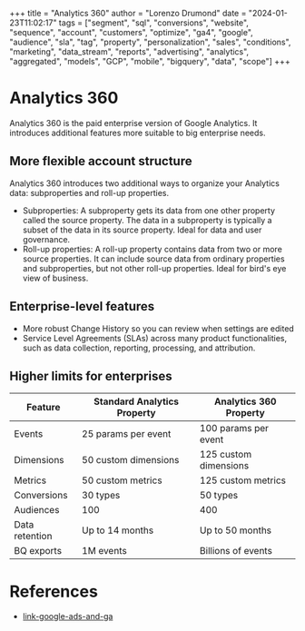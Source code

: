 +++
title = "Analytics 360"
author = "Lorenzo Drumond"
date = "2024-01-23T11:02:17"
tags = ["segment",  "sql",  "conversions",  "website",  "sequence",  "account",  "customers",  "optimize",  "ga4",  "google",  "audience",  "sla",  "tag",  "property",  "personalization",  "sales",  "conditions",  "marketing",  "data_stream",  "reports",  "advertising",  "analytics",  "aggregated",  "models",  "GCP",  "mobile",  "bigquery",  "data",  "scope"]
+++


# Analytics 360
Analytics 360 is the paid enterprise version of Google Analytics. It introduces additional features more suitable to big enterprise needs.

## More flexible account structure
Analytics 360 introduces two additional ways to organize your Analytics data: subproperties and roll-up properties.
- Subproperties: A subproperty gets its data from one other property called the source property. The data in a subproperty is typically a subset of the data in its source property. Ideal for data and user governance.
- Roll-up properties: A roll-up property contains data from two or more source properties. It can include source data from ordinary properties and subproperties, but not other roll-up properties. Ideal for bird's eye view of business.

## Enterprise-level features
- More robust Change History so you can review when settings are edited
- Service Level Agreements (SLAs) across many product functionalities, such as data collection, reporting, processing, and attribution.

## Higher limits for enterprises

| Feature        | Standard Analytics Property | Analytics 360 Property |
|----------------|-----------------------------|------------------------|
| Events         | 25 params per event         | 100 params per event   |
| Dimensions     | 50 custom dimensions        | 125 custom dimensions  |
| Metrics        | 50 custom metrics           | 125 custom metrics     |
| Conversions    | 30 types                    | 50 types               |
| Audiences      | 100                         | 400                    |
| Data retention | Up to 14 months             | Up to 50 months        |
| BQ exports     | 1M events                   | Billions of events     |

# References
- [link-google-ads-and-ga](/wiki/link-google-ads-and-ga/)

